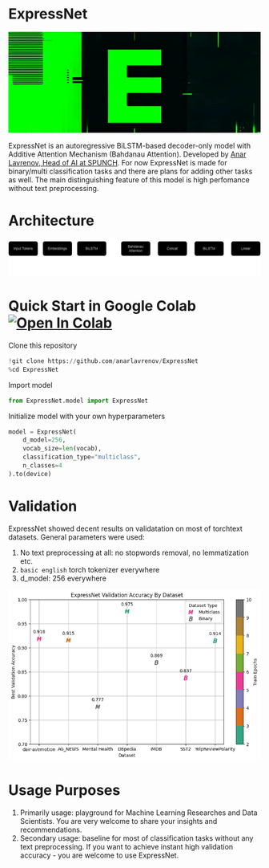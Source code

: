 # ExpressNet

![image](https://github.com/anarlavrenov/ExpressNet/blob/master/logo.png)

ExpressNet is an autoregressive BiLSTM-based decoder-only model with Additive Attention Mechanism (Bahdanau Attention). 
Developed by [Anar Lavrenov, Head of AI at SPUNCH](https://www.linkedin.com/in/anar-lavrenov/).
For now ExpressNet is made for binary/multi classification tasks and there are plans for adding other tasks as well.
The main distinguishing feature of this model is high perfomance without text preprocessing. 

# Architecture
![image](https://github.com/anarlavrenov/ExpressNet/blob/master/model_scheme.png)


# Quick Start in Google Colab [![Open In Colab](https://colab.research.google.com/assets/colab-badge.svg)](https://github.com/anarlavrenov/ExpressNet/blob/master/usage.ipynb)

Clone this repository
```py
!git clone https://github.com/anarlavrenov/ExpressNet
%cd ExpressNet
```
Import model
```py
from ExpressNet.model import ExpressNet
```

Initialize model with your own hyperparameters
```py
model = ExpressNet(
    d_model=256,
    vocab_size=len(vocab),
    classification_type="multiclass",
    n_classes=4
).to(device)
```


# Validation
ExpressNet showed decent results on validatation on most of torchtext datasets.
General parameters were used:
1. No text preprocessing at all: no stopwords removal, no lemmatization etc.
2. `basic english` torch tokenizer everywhere
3. d_model: 256 everywhere

![image](https://github.com/anarlavrenov/ExpressNet/blob/master/benchmark.png)


# Usage Purposes

1. Primarily usage: playground for Machine Learning Researches and Data Scientists. You are very welcome to share your insights and recommendations.
2. Secondary usage: baseline for most of classification tasks without any text preprocessing. If you want to achieve instant high validation accuracy - you are welcome to use ExpressNet. 
